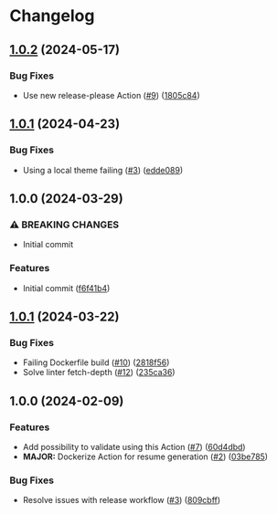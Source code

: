 # Changelog

## [1.0.2](https://github.com/Devleaps/jsonresume-generator/compare/v1.0.1...v1.0.2) (2024-05-17)


### Bug Fixes

* Use new release-please Action ([#9](https://github.com/Devleaps/jsonresume-generator/issues/9)) ([1805c84](https://github.com/Devleaps/jsonresume-generator/commit/1805c84766f178533f10b96c30ed1caaccf91129))

## [1.0.1](https://github.com/Devleaps/jsonresume-generator/compare/v1.0.0...v1.0.1) (2024-04-23)


### Bug Fixes

* Using a local theme failing ([#3](https://github.com/Devleaps/jsonresume-generator/issues/3)) ([edde089](https://github.com/Devleaps/jsonresume-generator/commit/edde089fa7ee320a41d6e298caaabf894df2ced5))

## 1.0.0 (2024-03-29)


### ⚠ BREAKING CHANGES

* Initial commit

### Features

* Initial commit ([f6f41b4](https://github.com/Devleaps/jsonresume-generator/commit/f6f41b40ff34ce147a3ab9db3ba0842aa8e6d5e5))

## [1.0.1](https://github.com/Devleaps/jsonresume-generator/compare/v1.0.0...v1.0.1) (2024-03-22)


### Bug Fixes

* Failing Dockerfile build ([#10](https://github.com/Devleaps/jsonresume-generator/issues/10)) ([2818f56](https://github.com/Devleaps/jsonresume-generator/commit/2818f5646a8cb3c31aad1c1f36f5e4ac005f03a2))
* Solve linter fetch-depth ([#12](https://github.com/Devleaps/jsonresume-generator/issues/12)) ([235ca36](https://github.com/Devleaps/jsonresume-generator/commit/235ca36a62601a3daac0eeca151a7e31f87c9c43))

## 1.0.0 (2024-02-09)


### Features

* Add possibility to validate using this Action ([#7](https://github.com/Devleaps/jsonresume-generator/issues/7)) ([60d4dbd](https://github.com/Devleaps/jsonresume-generator/commit/60d4dbdf17a9aa0631d17da98f69b5af23442d78))
* **MAJOR:** Dockerize Action for resume generation ([#2](https://github.com/Devleaps/jsonresume-generator/issues/2)) ([03be785](https://github.com/Devleaps/jsonresume-generator/commit/03be7859d45c0ebc653729abeb826c9bc8477da6))


### Bug Fixes

* Resolve issues with release workflow ([#3](https://github.com/Devleaps/jsonresume-generator/issues/3)) ([809cbff](https://github.com/Devleaps/jsonresume-generator/commit/809cbff4f429a710ec8950ad086c2f48ca609985))
